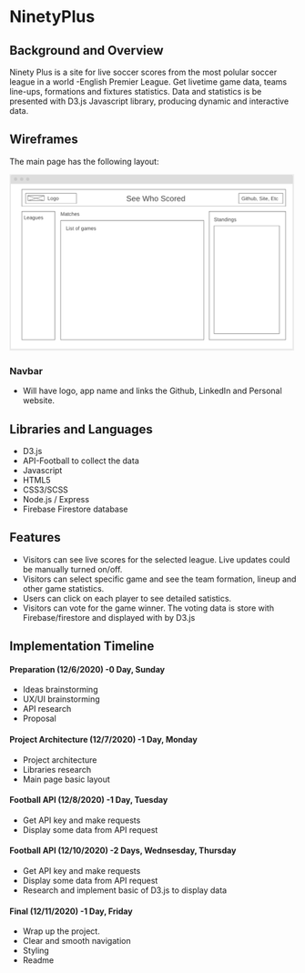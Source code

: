 # NinetyPlus

## Background and Overview 
Ninety Plus is a site for live soccer scores from the most polular soccer league in a world -English Premier League. Get livetime game data, teams line-ups, formations and fixtures statistics. Data and statistics is be presented with D3.js Javascript library, producing dynamic and interactive data.


## Wireframes

The main page has the following layout:
<div align="start">
    <img width="500" src="./assets/layout.png">
</div>

### Navbar 
* Will have logo, app name and links the Github, LinkedIn and Personal website.

## Libraries and Languages

* D3.js
* API-Football to collect the data
* Javascript
* HTML5
* CSS3/SCSS
* Node.js / Express
* Firebase Firestore database

## Features
* Visitors can see live scores for the selected league. Live updates could be manually turned on/off.
* Visitors can select specific game and see the team formation, lineup and other game statistics.
* Users can click on each player to see detailed satistics.
* Visitors can vote for the game winner. The voting data is store with Firebase/firestore and displayed with by D3.js

## Implementation Timeline
#### Preparation (12/6/2020) -0 Day, Sunday
* Ideas brainstorming
* UX/UI brainstorming
* API research
* Proposal

#### Project Architecture (12/7/2020) -1 Day, Monday
* Project architecture
* Libraries research
* Main page basic layout

#### Football API (12/8/2020) -1 Day, Tuesday
* Get API key and make requests
* Display some data from API request

#### Football API (12/10/2020) -2 Days, Wednsesday, Thursday
* Get API key and make requests
* Display some data from API request
* Research and implement basic of D3.js to display data

#### Final (12/11/2020) -1 Day, Friday
* Wrap up the project.
* Clear and smooth navigation
* Styling
* Readme 

